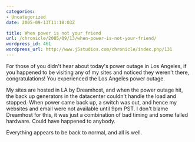 ```yaml
--- 
categories:
- Uncategorized
date: 2005-09-13T11:18:03Z

title: When power is not your friend
url: /chronicle/2005/09/13/when-power-is-not-your-friend/
wordpress_id: 461
wordpress_url: http://www.j5studios.com/chronicle/index.php/131
---
```


For those of you didn't hear about today's power outage in Los Angeles, if you happened to be visiting any of my sites and noticed they weren't there, congratulations!  You experienced the Los Angeles power outage.


My sites are hosted in LA by Dreamhost, and when the power outage hit, the back up generators in the datacenter couldn't handle the load and stopped.  When power came back up, a switch was out, and hence my websites and email were not available until 9pm PST.  I don't blame Dreamhost for this, it was just a combination of bad timing and some failed hardware.  Could have happened to anybody.


Everything appears to be back to normal, and all is well.


